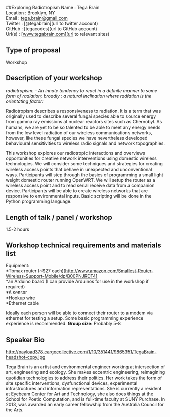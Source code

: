 ##Exploring Radiotropism
Name : Tega Brain  
Location : Brooklyn, NY  
Email : tega.brain@gmail.com  
Twitter : [@tegabrain](url to twitter account)  
GitHub : [tegacodes](url to GitHub account)  
Url(s) : [www.tegabrain.com](url to relevant sites)  
## Type of proposal  
Workshop  

## Description of your workshop 

_radiotropism:_
_– An innate tendency to react in a definite manner to some form of radiation; broadly :  a natural inclination where radiation is the orientating factor:_

Radiotropism describes a responsiveness to radiation. It is a term that was originally used to describe several fungai species able to source energy from gamma ray emissions at nuclear reactors sites such as Chernobyl. As humans, we are yet to be so talented to be able to meet any energy needs from the low level radiation of our wireless communications networks, however, like these fungai species we have nevertheless developed behavioural sensitivities to wireless radio signals and network topographies. 

This workshop explores our radiotropic interactions and overviews opportunities for creative network interventions using domestic wireless technologies. We will consider some techniques and strategies for creating wireless access points that behave in unexpected and unconventional ways. Participants will step through the basics of programming a small light weight domestic router running OpenWRT. We will setup the router as a wireless access point and to read serial receive data from a companion device. Participants will be able to create wireless networks that are responsive to environmental inputs. Basic scripting will be done in the Python programming language.

## Length of talk / panel / workshop
1.5-2 hours

## Workshop technical requirements and materials list
Equipment:  
*Tbmax router (~$27 each)[http://www.amazon.com/Smallest-Router-Wireless-Support-Mobile/dp/B00PNJRDT4]   
*an Arduino board (I can provide Arduinos for use in the workshop if required)  
*A sensor  
*Hookup wire  
*Ethernet cable  
  
Ideally each person will be able to connect their router to a modem via ethernet for testing a setup.
Some basic programming experience experience is recommended.
**Group size:** Probably 5-8

## Speaker Bio
http://payload378.cargocollective.com/1/10/351441/9865351/TegaBrain-headshot-copy.jpg

Tega Brain is an artist and environmental engineer working at intersection of art, engineering and ecology. She makes eccentric engineering, reimagining quotidian technologies to address their politics. Her work takes the form of site specific interventions, dysfunctional devices, experimental infrastructures and information representations. She is currently a resident at Eyebeam Center for Art and Technology, she also does things at the School for Poetic Computation, and is full-time faculty at SUNY Purchase. In 2013, was awarded an early career fellowship from the Australia Council for the Arts.


